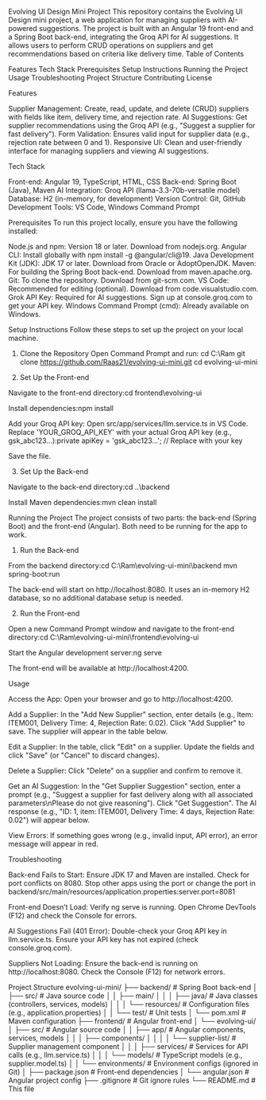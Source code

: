 Evolving UI Design Mini Project
This repository contains the Evolving UI Design mini project, a web application for managing suppliers with AI-powered suggestions. The project is built with an Angular 19 front-end and a Spring Boot back-end, integrating the Groq API for AI suggestions. It allows users to perform CRUD operations on suppliers and get recommendations based on criteria like delivery time.
Table of Contents

Features
Tech Stack
Prerequisites
Setup Instructions
Running the Project
Usage
Troubleshooting
Project Structure
Contributing
License

Features

Supplier Management: Create, read, update, and delete (CRUD) suppliers with fields like item, delivery time, and rejection rate.
AI Suggestions: Get supplier recommendations using the Groq API (e.g., "Suggest a supplier for fast delivery").
Form Validation: Ensures valid input for supplier data (e.g., rejection rate between 0 and 1).
Responsive UI: Clean and user-friendly interface for managing suppliers and viewing AI suggestions.

Tech Stack

Front-end: Angular 19, TypeScript, HTML, CSS
Back-end: Spring Boot (Java), Maven
AI Integration: Groq API (llama-3.3-70b-versatile model)
Database: H2 (in-memory, for development)
Version Control: Git, GitHub
Development Tools: VS Code, Windows Command Prompt

Prerequisites
To run this project locally, ensure you have the following installed:

Node.js and npm: Version 18 or later. Download from nodejs.org.
Angular CLI: Install globally with npm install -g @angular/cli@19.
Java Development Kit (JDK): JDK 17 or later. Download from Oracle or AdoptOpenJDK.
Maven: For building the Spring Boot back-end. Download from maven.apache.org.
Git: To clone the repository. Download from git-scm.com.
VS Code: Recommended for editing (optional). Download from code.visualstudio.com.
Grok API Key: Required for AI suggestions. Sign up at console.groq.com to get your API key.
Windows Command Prompt (cmd): Already available on Windows.

Setup Instructions
Follow these steps to set up the project on your local machine.
1. Clone the Repository
Open Command Prompt and run:
cd C:\Ram
git clone https://github.com/Raas21/evolving-ui-mini.git
cd evolving-ui-mini

2. Set Up the Front-end

Navigate to the front-end directory:cd frontend\evolving-ui


Install dependencies:npm install


Add your Groq API key:
Open src/app/services/llm.service.ts in VS Code.
Replace 'YOUR_GROQ_API_KEY' with your actual Groq API key (e.g., gsk_abc123...):private apiKey = 'gsk_abc123...'; // Replace with your key


Save the file.



3. Set Up the Back-end

Navigate to the back-end directory:cd ..\backend


Install Maven dependencies:mvn clean install



Running the Project
The project consists of two parts: the back-end (Spring Boot) and the front-end (Angular). Both need to be running for the app to work.
1. Run the Back-end

From the backend directory:cd C:\Ram\evolving-ui-mini\backend
mvn spring-boot:run


The back-end will start on http://localhost:8080.
It uses an in-memory H2 database, so no additional database setup is needed.



2. Run the Front-end

Open a new Command Prompt window and navigate to the front-end directory:cd C:\Ram\evolving-ui-mini\frontend\evolving-ui


Start the Angular development server:ng serve


The front-end will be available at http://localhost:4200.

Usage

Access the App:
Open your browser and go to http://localhost:4200.


Add a Supplier:
In the "Add New Supplier" section, enter details (e.g., Item: ITEM001, Delivery Time: 4, Rejection Rate: 0.02).
Click "Add Supplier" to save. The supplier will appear in the table below.


Edit a Supplier:
In the table, click "Edit" on a supplier.
Update the fields and click "Save" (or "Cancel" to discard changes).


Delete a Supplier:
Click "Delete" on a supplier and confirm to remove it.


Get an AI Suggestion:
In the "Get Supplier Suggestion" section, enter a prompt (e.g., "Suggest a supplier for fast delivery along with all associated parameters\nPlease do not give reasoning").
Click "Get Suggestion". The AI response (e.g., "ID: 1, item: ITEM001, Delivery Time: 4 days, Rejection Rate: 0.02") will appear below.


View Errors:
If something goes wrong (e.g., invalid input, API error), an error message will appear in red.



Troubleshooting

Back-end Fails to Start:
Ensure JDK 17 and Maven are installed.
Check for port conflicts on 8080. Stop other apps using the port or change the port in backend/src/main/resources/application.properties:server.port=8081




Front-end Doesn’t Load:
Verify ng serve is running.
Open Chrome DevTools (F12) and check the Console for errors.


AI Suggestions Fail (401 Error):
Double-check your Groq API key in llm.service.ts.
Ensure your API key has not expired (check console.groq.com).


Suppliers Not Loading:
Ensure the back-end is running on http://localhost:8080.
Check the Console (F12) for network errors.



Project Structure
evolving-ui-mini/
├── backend/                        # Spring Boot back-end
│   ├── src/                        # Java source code
│   │   ├── main/
│   │   │   ├── java/              # Java classes (controllers, services, models)
│   │   │   └── resources/         # Configuration files (e.g., application.properties)
│   │   └── test/                  # Unit tests
│   └── pom.xml                    # Maven configuration
├── frontend/                       # Angular front-end
│   └── evolving-ui/
│       ├── src/                   # Angular source code
│       │   ├── app/               # Angular components, services, models
│       │   │   ├── components/
│       │   │   │   └── supplier-list/  # Supplier management component
│       │   │   ├── services/      # Services for API calls (e.g., llm.service.ts)
│       │   │   └── models/        # TypeScript models (e.g., supplier.model.ts)
│       │   └── environments/      # Environment configs (ignored in Git)
│       ├── package.json           # Front-end dependencies
│       └── angular.json           # Angular project config
├── .gitignore                     # Git ignore rules
└── README.md                      # This file


